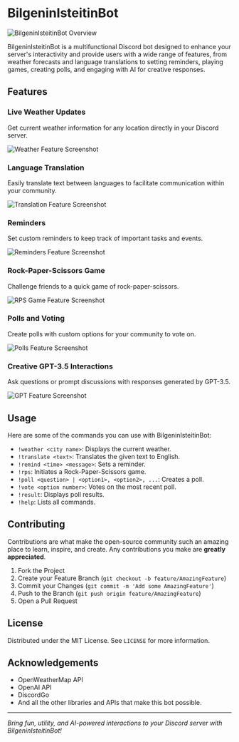 # BilgeninIsteitinBot

![BilgeninIsteitinBot Overview](./assets/Bot.jpg)

BilgeninIsteitinBot is a multifunctional Discord bot designed to enhance your server's interactivity and provide users with a wide range of features, from weather forecasts and language translations to setting reminders, playing games, creating polls, and engaging with AI for creative responses.

## Features

### Live Weather Updates

Get current weather information for any location directly in your Discord server.

![Weather Feature Screenshot](./assets/Weather.jpg)

### Language Translation

Easily translate text between languages to facilitate communication within your community.

![Translation Feature Screenshot](./assets/Translation.jpg)

### Reminders

Set custom reminders to keep track of important tasks and events.

![Reminders Feature Screenshot](./assets/Reminder.jpg)

### Rock-Paper-Scissors Game

Challenge friends to a quick game of rock-paper-scissors.

![RPS Game Feature Screenshot](./assets/RPS.jpg)

### Polls and Voting

Create polls with custom options for your community to vote on.

![Polls Feature Screenshot](./assets/Poll.jpg)

### Creative GPT-3.5 Interactions

Ask questions or prompt discussions with responses generated by GPT-3.5.

![GPT Feature Screenshot](./assets/GPT.jpg)

## Usage

Here are some of the commands you can use with BilgeninIsteitinBot:

- `!weather <city name>`: Displays the current weather.
- `!translate <text>`: Translates the given text to English.
- `!remind <time> <message>`: Sets a reminder.
- `!rps`: Initiates a Rock-Paper-Scissors game.
- `!poll <question> | <option1>, <option2>, ...`: Creates a poll.
- `!vote <option number>`: Votes on the most recent poll.
- `!result`: Displays poll results.
- `!help`: Lists all commands.

## Contributing

Contributions are what make the open-source community such an amazing place to learn, inspire, and create. Any contributions you make are **greatly appreciated**.

1. Fork the Project
2. Create your Feature Branch (`git checkout -b feature/AmazingFeature`)
3. Commit your Changes (`git commit -m 'Add some AmazingFeature'`)
4. Push to the Branch (`git push origin feature/AmazingFeature`)
5. Open a Pull Request

## License

Distributed under the MIT License. See `LICENSE` for more information.

## Acknowledgements

- OpenWeatherMap API
- OpenAI API
- DiscordGo
- And all the other libraries and APIs that make this bot possible.

---

_Bring fun, utility, and AI-powered interactions to your Discord server with BilgeninIsteitinBot!_
